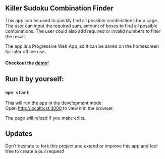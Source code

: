 ## Killer Sudoku Combination Finder
This app can be used to quickly find all possible combinations for a cage. 
The user can input the required sum, amount of boxes to find all possible combinations.
The user could also add required or invalid numbers to filter the result.

The app is a Progressive Web App, so it can be saved on the homescreen for later offline use.

#### Checkout the [demo](https://xenodochial-aryabhata-1d2f41.netlify.app/)! 


## Run it by yourself:
### `npm start`

This will run the app in the development mode.<br />
Open [http://localhost:3000](http://localhost:3000) to view it in the browser.

The page will reload if you make edits.

## Updates
Don't hesitate to fork this project and extend or improve this app and feel free to create a pull request!